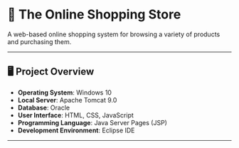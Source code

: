 # 🛒 The Online Shopping Store

A web-based online shopping system for browsing a variety of products and purchasing them.

---

## 🖥️ Project Overview

- **Operating System**: Windows 10  
- **Local Server**: Apache Tomcat 9.0  
- **Database**: Oracle  
- **User Interface**: HTML, CSS, JavaScript  
- **Programming Language**: Java Server Pages (JSP)  
- **Development Environment**: Eclipse IDE  

---

